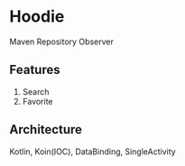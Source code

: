 # Hoodie
Maven Repository Observer

## Features
1. Search
2. Favorite

## Architecture
Kotlin, Koin(IOC), DataBinding, SingleActivity
